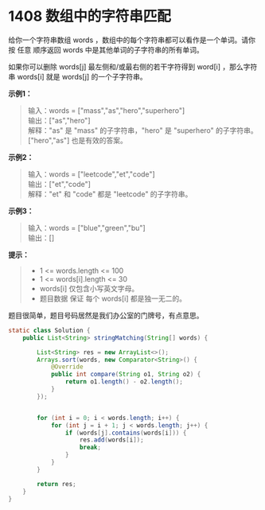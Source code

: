 # 1408 数组中的字符串匹配
给你一个字符串数组 words ，数组中的每个字符串都可以看作是一个单词。请你按 任意 顺序返回 words 中是其他单词的子字符串的所有单词。

如果你可以删除 words[j] 最左侧和/或最右侧的若干字符得到 word[i] ，那么字符串 words[i] 就是 words[j] 的一个子字符串。

**示例1：**
>输入：words = ["mass","as","hero","superhero"]  
 输出：["as","hero"]  
 解释："as" 是 "mass" 的子字符串，"hero" 是 "superhero" 的子字符串。 
 ["hero","as"] 也是有效的答案。
 
**示例2：**
>输入：words = ["leetcode","et","code"]  
 输出：["et","code"]  
 解释："et" 和 "code" 都是 "leetcode" 的子字符串。
 
**示例3：**
>输入：words = ["blue","green","bu"]  
 输出：[]

**提示：**
>* 1 <= words.length <= 100
>* 1 <= words[i].length <= 30  
>* words[i] 仅包含小写英文字母。  
>* 题目数据 保证 每个 words[i] 都是独一无二的。
 
题目很简单，题目号码居然是我们办公室的门牌号，有点意思。
```java
static class Solution {
    public List<String> stringMatching(String[] words) {

        List<String> res = new ArrayList<>();
        Arrays.sort(words, new Comparator<String>() {
            @Override
            public int compare(String o1, String o2) {
                return o1.length() - o2.length();
            }
        });


        for (int i = 0; i < words.length; i++) {
            for (int j = i + 1; j < words.length; j++) {
                if (words[j].contains(words[i])) {
                    res.add(words[i]);
                    break;
                }
            }
        }

        return res;
    }
}
```
 